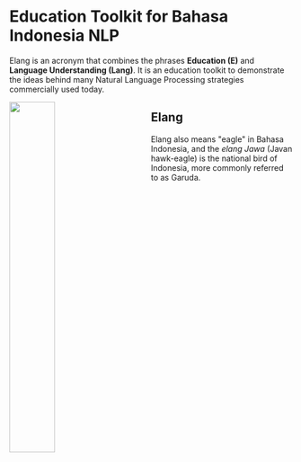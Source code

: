 # Education Toolkit for Bahasa Indonesia NLP

Elang is an acronym that combines the phrases **Education (E)** and **Language Understanding (Lang)**. It is an education toolkit to demonstrate the ideas behind many Natural Language Processing strategies commercially used today. 

<img align="left" width="40%" src="assets/elang_light.png" style="margin-right:10%">

## Elang
Elang also means "eagle" in Bahasa Indonesia, and the _elang Jawa_ (Javan hawk-eagle) is the national bird of Indonesia, more commonly referred to as Garuda. 
